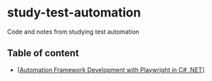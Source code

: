 # study-test-automation

Code and notes from studying test automation

## Table of content

- [[Automation Framework Development with Playwright in C# .NET]](./framework-development-with-playwright-dotnet)
